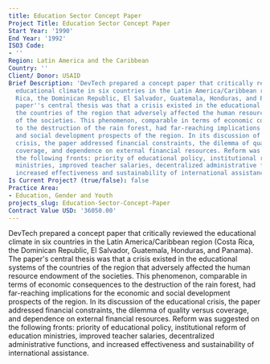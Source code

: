 ```yaml
---
title: Education Sector Concept Paper
Project Title: Education Sector Concept Paper
Start Year: '1990'
End Year: '1992'
ISO3 Code:
- ''
Region: Latin America and the Caribbean
Country: ''
Client/ Donor: USAID
Brief Description: 'DevTech prepared a concept paper that critically reviewed the
  educational climate in six countries in the Latin America/Caribbean region (Costa
  Rica, the Dominican Republic, El Salvador, Guatemala, Honduras, and Panama). The
  paper''s central thesis was that a crisis existed in the educational systems of
  the countries of the region that adversely affected the human resource endowment
  of the societies. This phenomenon, comparable in terms of economic consequences
  to the destruction of the rain forest, had far-reaching implications for the economic
  and social development prospects of the region. In its discussion of the educational
  crisis, the paper addressed financial constraints, the dilemma of quality versus
  coverage, and dependence on external financial resources. Reform was suggested on
  the following fronts: priority of educational policy, institutional reform of education
  ministries, improved teacher salaries, decentralized administrative functions, and
  increased effectiveness and sustainability of international assistance.'
Is Current Project? (true/false): false
Practice Area:
- Education, Gender and Youth
projects_slug: Education-Sector-Concept-Paper
Contract Value USD: '36050.00'
---
```


DevTech prepared a concept paper that critically reviewed the educational climate in six countries in the Latin America/Caribbean region (Costa Rica, the Dominican Republic, El Salvador, Guatemala, Honduras, and Panama). The paper's central thesis was that a crisis existed in the educational systems of the countries of the region that adversely affected the human resource endowment of the societies. This phenomenon, comparable in terms of economic consequences to the destruction of the rain forest, had far-reaching implications for the economic and social development prospects of the region. In its discussion of the educational crisis, the paper addressed financial constraints, the dilemma of quality versus coverage, and dependence on external financial resources. Reform was suggested on the following fronts: priority of educational policy, institutional reform of education ministries, improved teacher salaries, decentralized administrative functions, and increased effectiveness and sustainability of international assistance.